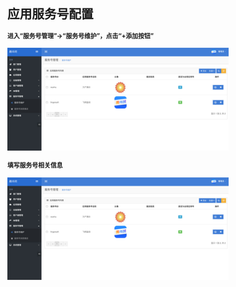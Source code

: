 # 应用服务号配置

#### 进入“服务号管理”->“服务号维护”，点击“+添加按钮”
![应用服务号列表截图](\images\3_4.1.jpg)

#### 填写服务号相关信息
![添加应用服务号截图](\images\3_4.1.jpg)
